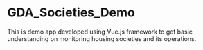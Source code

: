 # GDA_Societies_Demo
This is demo app developed using Vue.js framework to get basic understanding on monitoring housing societies and its operations. 

